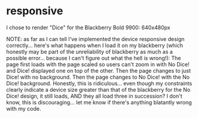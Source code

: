 responsive
==========

I chose to render "Dice" for the Blackberry Bold 9900: 640x480px

NOTE: as far as I can tell I've implemented the device responsive design correctly... here's what happens when I load it on my blackberry (which honestly may be part of the unreliability of blackberry as much as a possible error... because I can't figure out what the hell is wrong!): The page first loads with the page scaled so users can't zoom in with No Dice! and Dice! displayed one on top of the other.  Then the page changes to just Dice! with no background.  Then the page changes to No Dice! with the No Dice! background.  Honestly, this is ridiculous... even though my constraints clearly indicate a device size greater than that of the blackberry for the No Dice! design, it still loads, AND they all load three in succession?  I don't know, this is discouraging... let me know if there's anything blatantly wrong with my code.